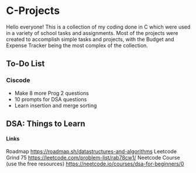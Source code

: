 # C-Projects
Hello everyone!
This is a collection of my coding done in C which were used in a variety of school tasks and assignments.
Most of the projects were created to accomplish simple tasks and projects, with the Budget and Expense Tracker being the most complex of the collection.

## To-Do List

### Ciscode
- Make 8 more Prog 2 questions
- 10 prompts for DSA questions
- Learn insertion and merge sorting

## DSA: Things to Learn


#### Links
Roadmap
https://roadmap.sh/datastructures-and-algorithms
Leetcode Grind 75
https://leetcode.com/problem-list/rab78cw1/
Neetcode Course (use the free resources)
https://neetcode.io/courses/dsa-for-beginners/0
